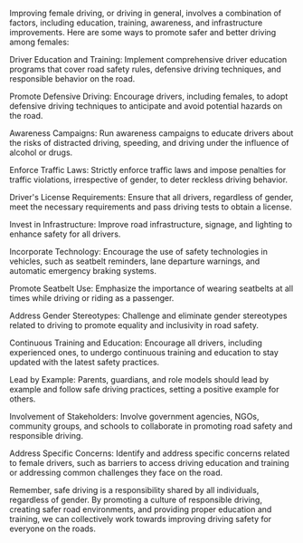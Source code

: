 Improving female driving, or driving in general, involves a combination of factors, including education, training, awareness, and infrastructure improvements. Here are some ways to promote safer and better driving among females:

Driver Education and Training: Implement comprehensive driver education programs that cover road safety rules, defensive driving techniques, and responsible behavior on the road.

Promote Defensive Driving: Encourage drivers, including females, to adopt defensive driving techniques to anticipate and avoid potential hazards on the road.

Awareness Campaigns: Run awareness campaigns to educate drivers about the risks of distracted driving, speeding, and driving under the influence of alcohol or drugs.

Enforce Traffic Laws: Strictly enforce traffic laws and impose penalties for traffic violations, irrespective of gender, to deter reckless driving behavior.

Driver's License Requirements: Ensure that all drivers, regardless of gender, meet the necessary requirements and pass driving tests to obtain a license.

Invest in Infrastructure: Improve road infrastructure, signage, and lighting to enhance safety for all drivers.

Incorporate Technology: Encourage the use of safety technologies in vehicles, such as seatbelt reminders, lane departure warnings, and automatic emergency braking systems.

Promote Seatbelt Use: Emphasize the importance of wearing seatbelts at all times while driving or riding as a passenger.

Address Gender Stereotypes: Challenge and eliminate gender stereotypes related to driving to promote equality and inclusivity in road safety.

Continuous Training and Education: Encourage all drivers, including experienced ones, to undergo continuous training and education to stay updated with the latest safety practices.

Lead by Example: Parents, guardians, and role models should lead by example and follow safe driving practices, setting a positive example for others.

Involvement of Stakeholders: Involve government agencies, NGOs, community groups, and schools to collaborate in promoting road safety and responsible driving.

Address Specific Concerns: Identify and address specific concerns related to female drivers, such as barriers to access driving education and training or addressing common challenges they face on the road.

Remember, safe driving is a responsibility shared by all individuals, regardless of gender. By promoting a culture of responsible driving, creating safer road environments, and providing proper education and training, we can collectively work towards improving driving safety for everyone on the roads.
